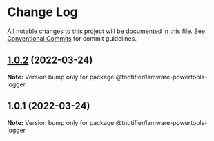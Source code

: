 # Change Log

All notable changes to this project will be documented in this file.
See [Conventional Commits](https://conventionalcommits.org) for commit guidelines.

## [1.0.2](https://github.com/tnotifier/lamware/compare/@tnotifier/lamware-powertools-logger@1.0.1...@tnotifier/lamware-powertools-logger@1.0.2) (2022-03-24)

**Note:** Version bump only for package @tnotifier/lamware-powertools-logger





## 1.0.1 (2022-03-24)

**Note:** Version bump only for package @tnotifier/lamware-powertools-logger
